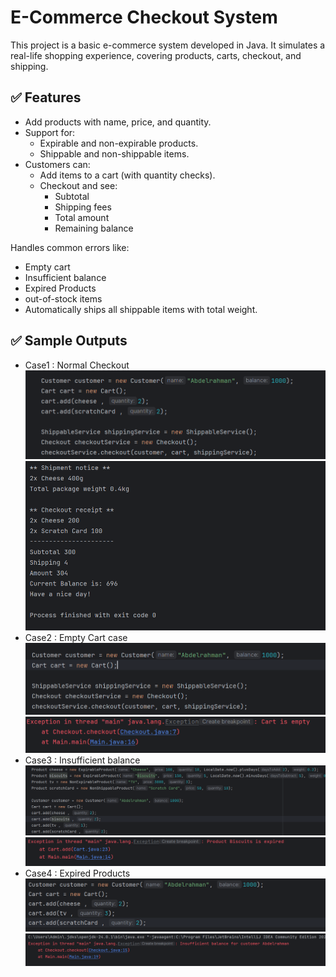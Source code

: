 # E-Commerce Checkout System

This project is a basic e-commerce system developed in Java. 
It simulates a real-life shopping experience, covering products, carts, checkout, and shipping.

## ✅ Features
- Add products with name, price, and quantity.
- Support for:
  - Expirable and non-expirable products.
  - Shippable and non-shippable items.
- Customers can:
  - Add items to a cart (with quantity checks).
  - Checkout and see:
    - Subtotal
    - Shipping fees
    - Total amount
    - Remaining balance

Handles common errors like:
  - Empty cart
  - Insufficient balance
  - Expired Products
  - out-of-stock items
- Automatically ships all shippable items with total weight.

## ✅ Sample Outputs
- Case1 : Normal Checkout
  ![image_alt](https://github.com/abdelrahman0mahmoud/fawry-ecommerce-task/blob/main/Cases/1.png?raw=true)
  ![image_alt](https://github.com/abdelrahman0mahmoud/fawry-ecommerce-task/blob/main/Cases/1-1.png?raw=true)
- Case2 : Empty Cart case
  ![image_alt](https://github.com/abdelrahman0mahmoud/fawry-ecommerce-task/blob/main/Cases/2.png?raw=true)
  ![image_alt](https://github.com/abdelrahman0mahmoud/fawry-ecommerce-task/blob/main/Cases/2-2.png?raw=true)
- Case3 : Insufficient balance
  ![image_alt](https://github.com/abdelrahman0mahmoud/fawry-ecommerce-task/blob/main/Cases/3.png?raw=true)
  ![image_alt](https://github.com/abdelrahman0mahmoud/fawry-ecommerce-task/blob/main/Cases/3-3.png?raw=true)
- Case4 : Expired Products
  ![image_alt](https://github.com/abdelrahman0mahmoud/fawry-ecommerce-task/blob/main/Cases/4.png?raw=true)
  ![image_alt](https://github.com/abdelrahman0mahmoud/fawry-ecommerce-task/blob/main/Cases/4-4.png?raw=true)
